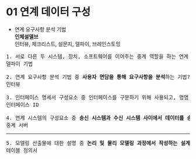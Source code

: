01 연계 데이터 구성
===
- 연계 요구사항 분석 기법<br>
**인체설델브**<br>
인터뷰, 체크리스트, 설문지, 델파이, 브레인스토밍<br>

<pre>
1. 서로 다른 두 시스템, 장치, 소프트웨어를 이어주는 중계 역할을 하는 연계 시스템과 관련된 요구사항을 분석하는 기법 중 <b>업무 전문가 등 각 분야 전문가의 경험적 지식</b>을 통한 분석 기법?
델파이 기법

2. 연계 요구사항 분석 기법 중 <b>사용자 면담을 통해 요구사항을 분석</b>하는 기법?
인터뷰

3. 인터페이스 명세서 구성요소 중 인터페이스를 구분하기 위해 사용되고, 명명 표준에 맞게 부여, 일반적으로 <b>인터페이스 식별성을 강화</b>하기 위해 업무 분류 모드와 연속 번호를 같이 활용하는 것?
인터페이스 ID

4. 연계 시스템의 구성요소 중 <b>송신 시스템과 수신 시스템 사이에서 데이터를 송수신하고 연계 데이터의 송수신 현황을 모니터링</b> 하는 시스템으로 연계 데이터의 보안 강화를 지원하는 시스템?
중계 서버
</pre>

---

<pre>
5. 모델링 산출물에 대한 설명 중 <b>논리 및 물리 모델링 과정에서 작성하는 설계 산출물</b>로 테이블을 구성하는 칼럼들의 특성, 인덱스, 업무 규칙을 문서화한 것?
테이블 정의서

</pre>
